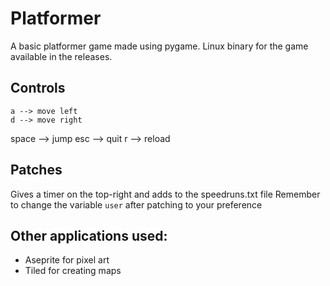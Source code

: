 # Platformer
A basic platformer game made using pygame.
Linux binary for the game available in the releases.

## Controls
    a --> move left
    d --> move right
space --> jump
  esc --> quit
    r --> reload

## Patches
Gives a timer on the top-right and adds to the speedruns.txt file
Remember to change the variable `user` after patching to your preference

## Other applications used:
- Aseprite for pixel art
- Tiled for creating maps
